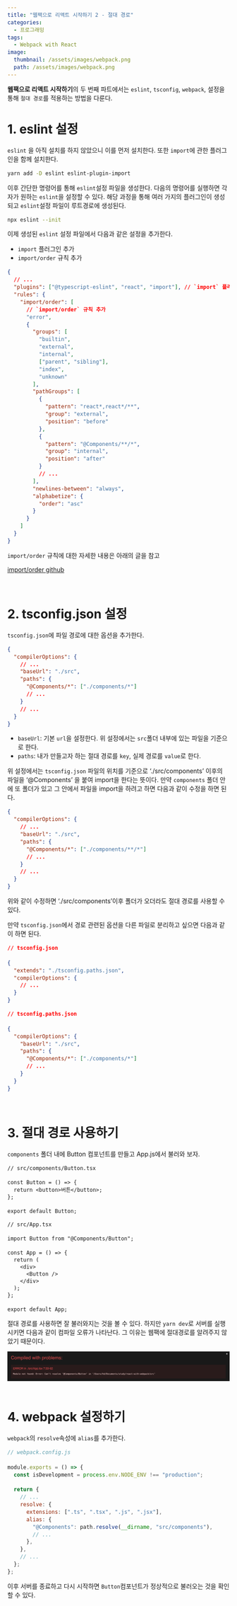 ```yaml
---
title: "웹팩으로 리액트 시작하기 2 - 절대 경로"
categories:
  - 프로그래밍
tags:
  - Webpack with React
image:
  thumbnail: /assets/images/webpack.png
  path: /assets/images/webpack.png
---
```


**웹팩으로 리액트 시작하기**의 두 번째 파트에서는 `eslint`, `tsconfig`, `webpack`, 설정을 통해 `절대 경로`를 적용하는 방법을 다룬다.

# 1. eslint 설정

`eslint` 을 아직 설치를 하지 않았으니 이를 먼저 설치한다. 또한 `import`에 관한 플러그인을 함께 설치한다.

```bash
yarn add -D eslint eslint-plugin-import
```

이후 간단한 명령어를 통해 `eslint`설정 파일을 생성한다. 다음의 명령어를 실행하면 각자가 원하는 `eslint`을 설정할 수 있다. 해당 과정을 통해 여러 가지의 플러그인이 생성되고 `eslint`설정 파일이 루트경로에 생성된다.

```bash
npx eslint --init
```

이제 생성된 `eslint` 설정 파일에서 다음과 같은 설정을 추가한다.

- `import` 플러그인 추가
- `import/order` 규칙 추가

```json
{
  // ...
  "plugins": ["@typescript-eslint", "react", "import"], // `import` 플러그인 추가
  "rules": {
    "import/order": [
      // `import/order` 규칙 추가
      "error",
      {
        "groups": [
          "builtin",
          "external",
          "internal",
          ["parent", "sibling"],
          "index",
          "unknown"
        ],
        "pathGroups": [
          {
            "pattern": "react*,react*/**",
            "group": "external",
            "position": "before"
          },
          {
            "pattern": "@Components/**/*",
            "group": "internal",
            "position": "after"
          }
          // ...
        ],
        "newlines-between": "always",
        "alphabetize": {
          "order": "asc"
        }
      }
    ]
  }
}
```

`import/order` 규칙에 대한 자세한 내용은 아래의 글을 참고

[import/order github](https://github.com/import-js/eslint-plugin-import/blob/main/docs/rules/order.md)

<br/>

# 2. tsconfig.json 설정

`tsconfig.json`에 파일 경로에 대한 옵션을 추가한다.

```json
{
  "compilerOptions": {
    // ...
    "baseUrl": "./src",
    "paths": {
      "@Components/*": ["./components/*"]
      // ...
    }
    // ...
  }
}
```

- `baseUrl`: 기본 `url`을 설정한다. 위 설정에서는 `src`폴더 내부에 있는 파일을 기준으로 한다.
- `paths`: 내가 만들고자 하는 절대 경로를 `key`, 실제 경로를 `value`로 한다.

위 설정에서는 `tsconfig.json` 파일의 위치를 기준으로 ‘./src/components’ 이후의 파일을 ‘@Components’ 을 붙여 import을 한다는 뜻이다. 만약 `components` 폴더 안에 또 폴더가 있고 그 안에서 파일을 import을 하려고 하면 다음과 같이 수정을 하면 된다.

```json
{
  "compilerOptions": {
    // ...
    "baseUrl": "./src",
    "paths": {
      "@Components/*": ["./components/**/*"]
      // ...
    }
    // ...
  }
}
```

위와 같이 수정하면 ‘./src/components’이후 폴더가 오더라도 절대 경로를 사용할 수 있다.

만약 `tsconfig.json`에서 경로 관련된 옵션을 다른 파일로 분리하고 싶으면 다음과 같이 하면 된다.

```json
// tsconfig.json

{
  "extends": "./tsconfig.paths.json",
  "compilerOptions": {
    // ...
  }
}
```

```json
// tsconfig.paths.json

{
  "compilerOptions": {
    "baseUrl": "./src",
    "paths": {
      "@Components/*": ["./components/*"]
      // ...
    }
  }
}
```

<br/>

# 3. 절대 경로 사용하기

`components` 폴더 내에 Button 컴포넌트를 만들고 App.js에서 불러와 보자.

```tsx
// src/components/Button.tsx

const Button = () => {
  return <button>버튼</button>;
};

export default Button;
```

```tsx
// src/App.tsx

import Button from "@Components/Button";

const App = () => {
  return (
    <div>
      <Button />
    </div>
  );
};

export default App;
```

절대 경로를 사용하면 잘 불러와지는 것을 볼 수 있다. 하지만 `yarn dev`로 서버를 실행시키면 다음과 같이 컴파일 오류가 나타난다. 그 이유는 웹팩에 절대경로를 알려주지 않았기 때문이다.

<div style="text-align: center"> <img src="https://github.com/haru-study/haru-study.github.io/blob/main/_posts/img/path_error.png?raw=true"> </div>

<br/>

# 4. webpack 설정하기

`webpack`의 `resolve`속성에 `alias`를 추가한다.

```javascript
// webpack.config.js

module.exports = () => {
  const isDevelopment = process.env.NODE_ENV !== "production";

  return {
    // ...
    resolve: {
      extensions: [".ts", ".tsx", ".js", ".jsx"],
      alias: {
        "@Components": path.resolve(__dirname, "src/components"),
        // ...
      },
    },
    // ...
  };
};
```

이후 서버를 종료하고 다시 시작하면 `Button`컴포넌트가 정상적으로 불러오는 것을 확인할 수 있다.
